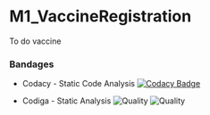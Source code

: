 # M1_VaccineRegistration
To do vaccine
### Bandages
* Codacy - Static Code Analysis  [![Codacy Badge](https://app.codacy.com/project/badge/Grade/a5d4f9d1707f43eb904c20a599a10688)](https://www.codacy.com/gh/dhivya0/M1_VaccineRegistration/dashboard?utm_source=github.com&amp;utm_medium=referral&amp;utm_content=dhivya0/M1_VaccineRegistration&amp;utm_campaign=Badge_Grade)

* Codiga - Static Analysis ![Quality](https://api.codiga.io/project/32218/score/svg) 
                           ![Quality](https://api.codiga.io/project/32218/status/svg)
